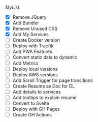 

_MyList:_

-[x] Remove JQuery
-[x] Add Bundler
-[x] Remove Unused CSS
-[x] Add My Services
-[ ] Create Docker version
-[ ] Deploy with Traefik
-[ ] Add PWA Features
-[ ] Convert static data to dynamic
-[ ] Add Metrics
-[ ] Deploy local versions
-[ ] Deploy AWS versions
-[ ] Add Scroll Trigger for page transitions
-[ ] Create Resume as Doc for DL
-[ ] Add details to services
-[ ] Add tooltips to explain resume
-[ ] Convert to Svelte
-[ ] Deploy with GH Pages
-[ ] Create GH Actions
